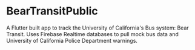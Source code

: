 # BearTransitPublic

A Flutter built app to track the University of California's Bus system: Bear Transit. Uses Firebase Realtime databases to pull mock bus data and University of California Police Department warnings. 
